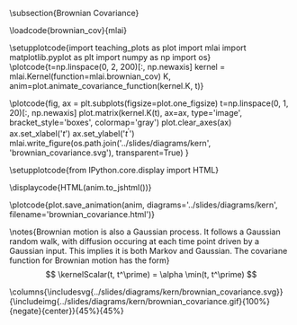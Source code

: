 \subsection{Brownian Covariance}

\loadcode{brownian_cov}{mlai}

\setupplotcode{import teaching_plots as plot
import mlai
import matplotlib.pyplot as plt
import numpy as np
import os}
\plotcode{t=np.linspace(0, 2, 200)[:, np.newaxis]
kernel = mlai.Kernel(function=mlai.brownian_cov)
K, anim=plot.animate_covariance_function(kernel.K, t)}

\plotcode{fig, ax = plt.subplots(figsize=plot.one_figsize)
t=np.linspace(0, 1, 20)[:, np.newaxis]
plot.matrix(kernel.K(t), ax=ax, type='image', bracket_style='boxes', colormap='gray')
plot.clear_axes(ax)
ax.set_xlabel('$t$')
ax.set_ylabel('$t^\prime$')
mlai.write_figure(os.path.join('../slides/diagrams/kern', 'brownian_covariance.svg'), 
                  transparent=True)
}

\setupplotcode{from IPython.core.display import HTML}

\displaycode{HTML(anim.to_jshtml())}

\plotcode{plot.save_animation(anim, 
                    diagrams='../slides/diagrams/kern', 
				    filename='brownian_covariance.html')}

\notes{Brownian motion is also a Gaussian process. It follows a Gaussian random walk, with diffusion occuring at each time point driven by a Gaussian input. This implies it is both Markov and Gaussian. The covariane function for Brownian motion has the form}
$$
\kernelScalar(t, t^\prime) = \alpha \min(t, t^\prime)
$$

<!--\columns{
\includesvg{../slides/diagrams/kern/brownian_covariance.svg}
}{
\includehtml{../slides/diagrams/kern/brownian_covariance.html}{512}{384}
}{50%}{50%}
\notes{\caption{The covariance of Brownian motion, and some samples from the covariance showing the functional form.}}-->
\columns{\includesvg{../slides/diagrams/kern/brownian_covariance.svg}}{\includeimg{../slides/diagrams/kern/brownian_covariance.gif}{100%}{negate}{center}}{45%}{45%}

